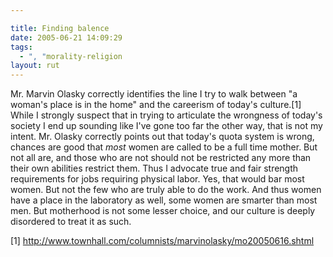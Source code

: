```yaml
---

title: Finding balence
date: 2005-06-21 14:09:29
tags:
  - ", "morality-religion
layout: rut
---
```


<p>Mr. Marvin Olasky correctly identifies the line I try to walk between "a woman's place is in the home" and the careerism of today's culture.[1] While I strongly suspect that in trying to articulate the wrongness of today's society I end up sounding like I've gone too far the other way, that is not my intent.  Mr. Olasky correctly points out that today's quota system is wrong, chances are good that <em>most</em> women are called to be a full time mother.  But not all are, and those who are not should not be restricted any more than their own abilities restrict them.  Thus I advocate true and fair strength requirements for jobs requiring physical labor.  Yes, that would bar most women.  But not the few who are truly able to do the work.  And thus women have a place in the laboratory as well, some women are smarter than most men.  But motherhood is not some lesser choice, and our culture is deeply disordered to treat it as such.</p>

[1] http://www.townhall.com/columnists/marvinolasky/mo20050616.shtml

